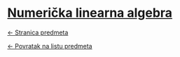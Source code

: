 # [Numerička linearna algebra](https://www.github.com/studosi-fer/NLA)
[<- Stranica predmeta](https://www.fer.unizg.hr/predmet/nla)

[<- Povratak na listu predmeta](https://www.github.com/studosi/FER)